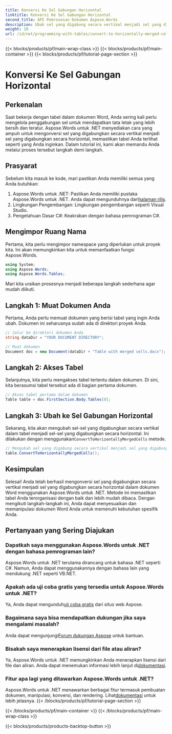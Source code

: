 ```yaml
---
title: Konversi Ke Sel Gabungan Horizontal
linktitle: Konversi Ke Sel Gabungan Horizontal
second_title: API Pemrosesan Dokumen Aspose.Words
description: Ubah sel yang digabung secara vertikal menjadi sel yang digabung secara horizontal dalam dokumen Word menggunakan Aspose.Words untuk .NET. Panduan langkah demi langkah untuk tata letak tabel yang mulus.
weight: 10
url: /id/net/programming-with-tables/convert-to-horizontally-merged-cells/
---
```


{{< blocks/products/pf/main-wrap-class >}}
{{< blocks/products/pf/main-container >}}
{{< blocks/products/pf/tutorial-page-section >}}

# Konversi Ke Sel Gabungan Horizontal

## Perkenalan

Saat bekerja dengan tabel dalam dokumen Word, Anda sering kali perlu mengelola penggabungan sel untuk mendapatkan tata letak yang lebih bersih dan teratur. Aspose.Words untuk .NET menyediakan cara yang ampuh untuk mengonversi sel yang digabungkan secara vertikal menjadi sel yang digabungkan secara horizontal, memastikan tabel Anda terlihat seperti yang Anda inginkan. Dalam tutorial ini, kami akan memandu Anda melalui proses tersebut langkah demi langkah.

## Prasyarat

Sebelum kita masuk ke kode, mari pastikan Anda memiliki semua yang Anda butuhkan:

1.  Aspose.Words untuk .NET: Pastikan Anda memiliki pustaka Aspose.Words untuk .NET. Anda dapat mengunduhnya dari[halaman rilis](https://releases.aspose.com/words/net/).
2. Lingkungan Pengembangan: Lingkungan pengembangan seperti Visual Studio.
3. Pengetahuan Dasar C#: Keakraban dengan bahasa pemrograman C#.

## Mengimpor Ruang Nama

Pertama, kita perlu mengimpor namespace yang diperlukan untuk proyek kita. Ini akan memungkinkan kita untuk memanfaatkan fungsi Aspose.Words.

```csharp
using System;
using Aspose.Words;
using Aspose.Words.Tables;
```

Mari kita uraikan prosesnya menjadi beberapa langkah sederhana agar mudah diikuti.

## Langkah 1: Muat Dokumen Anda

Pertama, Anda perlu memuat dokumen yang berisi tabel yang ingin Anda ubah. Dokumen ini seharusnya sudah ada di direktori proyek Anda.

```csharp
// Jalur ke direktori dokumen Anda
string dataDir = "YOUR DOCUMENT DIRECTORY";

// Muat dokumen
Document doc = new Document(dataDir + "Table with merged cells.docx");
```

## Langkah 2: Akses Tabel

Selanjutnya, kita perlu mengakses tabel tertentu dalam dokumen. Di sini, kita berasumsi tabel tersebut ada di bagian pertama dokumen.

```csharp
// Akses tabel pertama dalam dokumen
Table table = doc.FirstSection.Body.Tables[0];
```

## Langkah 3: Ubah ke Sel Gabungan Horizontal

 Sekarang, kita akan mengubah sel-sel yang digabungkan secara vertikal dalam tabel menjadi sel-sel yang digabungkan secara horizontal. Ini dilakukan dengan menggunakan`ConvertToHorizontallyMergedCells` metode.

```csharp
// Mengubah sel yang digabung secara vertikal menjadi sel yang digabung secara horizontal
table.ConvertToHorizontallyMergedCells();
```

## Kesimpulan

Selesai! Anda telah berhasil mengonversi sel yang digabungkan secara vertikal menjadi sel yang digabungkan secara horizontal dalam dokumen Word menggunakan Aspose.Words untuk .NET. Metode ini memastikan tabel Anda terorganisasi dengan baik dan lebih mudah dibaca. Dengan mengikuti langkah-langkah ini, Anda dapat menyesuaikan dan memanipulasi dokumen Word Anda untuk memenuhi kebutuhan spesifik Anda.

## Pertanyaan yang Sering Diajukan

### Dapatkah saya menggunakan Aspose.Words untuk .NET dengan bahasa pemrograman lain?  
Aspose.Words untuk .NET terutama dirancang untuk bahasa .NET seperti C#. Namun, Anda dapat menggunakannya dengan bahasa lain yang mendukung .NET seperti VB.NET.

### Apakah ada uji coba gratis yang tersedia untuk Aspose.Words untuk .NET?  
 Ya, Anda dapat mengunduh[uji coba gratis](https://releases.aspose.com/) dari situs web Aspose.

### Bagaimana saya bisa mendapatkan dukungan jika saya mengalami masalah?  
 Anda dapat mengunjungi[Forum dukungan Aspose](https://forum.aspose.com/c/words/8) untuk bantuan.

### Bisakah saya menerapkan lisensi dari file atau aliran?  
Ya, Aspose.Words untuk .NET memungkinkan Anda menerapkan lisensi dari file dan aliran. Anda dapat menemukan informasi lebih lanjut di[dokumentasi](https://reference.aspose.com/words/net/).

### Fitur apa lagi yang ditawarkan Aspose.Words untuk .NET?  
 Aspose.Words untuk .NET menawarkan berbagai fitur termasuk pembuatan dokumen, manipulasi, konversi, dan rendering. Lihat[dokumentasi](https://reference.aspose.com/words/net/) untuk lebih jelasnya.
{{< /blocks/products/pf/tutorial-page-section >}}

{{< /blocks/products/pf/main-container >}}
{{< /blocks/products/pf/main-wrap-class >}}

{{< blocks/products/products-backtop-button >}}
